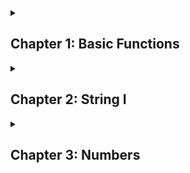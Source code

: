 <details>
  <summary><h2> Chapter 1: Basic Functions</h2></summary>

```javascript
function sum (x, y)
{
  return x + y;
}
```

### Multiplication

```javascript
function multi (x, y)
{
  return x * y;
}
```

### Division

```javascript
function div (x, y)
{
  return x / y;
}
```

### Subtraction 

```javascript
function sub(x, y)
{
  return x + y;
}
```

### Exponentiation

```javascript
function exp (x, y)
{
  return x ** y;
}
```

### Remainder (Resto da divisão)

```javascript
function sum (x, y)
{
  return x % y;
}
```
</details>

<details>
  <summary><h2>Chapter 2: String I</h2></summary>

### Length

<p style="text-align: justify">A propriedade length é usada para retornar o comprimento de uma string</p>

```javascript
function getCharCount(variável)
{
    return variável.length;
}
```

### toUpperCase

<p style ="text-align: justify">Transforma a string em caixa alta</p>

```javascript
function shoutMyName(name)
{
    return name.toUpperCase;
}
```

### toLowerCase

<p style ="text-align: justify">Transforma a string em caixa baixa</p>

```javascript
function lowerName(name)
{
    return name.toLowerCase(name);
}
```

### Character acess

<p style ="text-align: justify"> Você pode acessar um caractere específico em uma string ao utilizar a sintaxe dos colchetes</p>

```javascript
function getFirstCharacter(name)
{
    return name[0];
}
```

<p></p>

```javascript
function getLastCharacter(name)
{
    return name[name.length-1];
}
```

### Substring

<p style="text-align">Uma substring é uma parte ou uma porção de uma string. Por exemplo, "rain" é uma substring da string "brain. Você pode recupear "rain" ao tomar os últimos quatro caracteres.</p>

**Exemplo:**

```javascript
function getDescription(text)
{
    console.log(text);
    return text.substring(0, 10); // Dois parâmetros: um de ínico e outro de fim
}
```

```javascript
function skipFirstCharacter(text)
{
    return text.substring(1); // quando um, assume o fim como sendo o comprimento máximo da string
}
```

### Concatenation

<p style ="text-align: justify">Em JavaScript, o operador + irá se comportar de maneira diferente baseado nos tipos de valores que você usa com ele. Você já viu que 1 + 3 irá retornar 4. Contudo, você poderia usar o operador + para concatenar duas strings. que significa unificar elas em uma única string.</p>

**Exemplo:**

```javascript
function concatInitials(firstNameInitial, lastNameInitial)
{
    return firstNameInitial + lastNameInitial;
}
```

### Interpolation

<p style ="text-align: justify">Strings Template suportam interpolação. Isso significa que você poderia escrever uma variável em sua string, e recuperar o seu valor. A sintaxe é direta ao ponto, você envolve a variável com <i>_${variável}</i> </p>

**Exemplo:**

```javascript
function sayHello(name)
{
    return `Hello ${name}`;
}
```

### Interpolation advanced

**Exemplo:**

```javascript
function getFullName(firstName, lastName)
{
    return `${firstName} ${lastName}`;
}
```

### Multiline string

**Exemplo:**

```javascript
return `I am Learning JavaScript
and I found it to be
quite fun!`
```

### Capitalize

```javascript
function captalized(word)
{
  return word[0].toUpperCase() + word.substring(1).toLowerCase();
}
```

### at

```javascript
function index(word)
{
  return word.at(1);
}

```
</details>

<details>
  <summary><h2>Chapter 3: Numbers</h2></summary>

  ###

</details>
